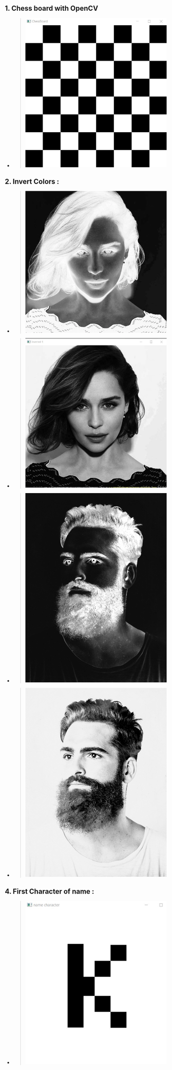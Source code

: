 ## 1. Chess board with OpenCV 
-   > ![This is an image](https://github.com/kiana-jahanshid/Image-Processing/blob/main/Assignment_26/pics/chess.jpg)
>  
## 2. Invert Colors :
>
-  > ![1_1](https://github.com/kiana-jahanshid/Image-Processing/blob/main/Assignment_26/pics/1.jpg) 
-  > ![1_2](https://github.com/kiana-jahanshid/Image-Processing/blob/main/Assignment_26/pics/scshot_girl.jpg)

>
-   > ![2_1](https://github.com/kiana-jahanshid/Image-Processing/blob/main/Assignment_26/pics/2.jpg) 
-   > ![2_2](https://github.com/kiana-jahanshid/Image-Processing/blob/main/Assignment_26/pics/boy.jpg)
  
## 4. First Character of name :
-   >  ![This is an image](https://github.com/kiana-jahanshid/Image-Processing/blob/main/Assignment_26/pics/k.jpg)

